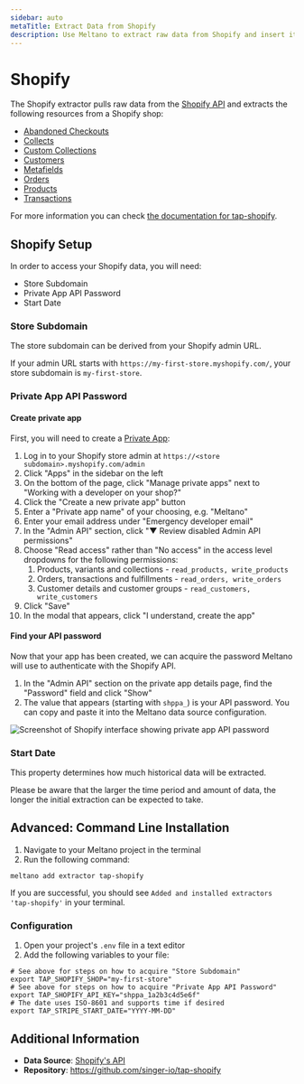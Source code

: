 ```yaml
---
sidebar: auto
metaTitle: Extract Data from Shopify
description: Use Meltano to extract raw data from Shopify and insert it into Postgres, Snowflake, and more.
---
```


# Shopify

The Shopify extractor pulls raw data from the [Shopify API](https://shopify.dev/docs/admin-api/rest/reference) and extracts the following resources from a Shopify shop:

- [Abandoned Checkouts](https://help.shopify.com/en/api/reference/orders/abandoned_checkouts)
- [Collects](https://help.shopify.com/en/api/reference/products/collect)
- [Custom Collections](https://help.shopify.com/en/api/reference/products/customcollection)
- [Customers](https://help.shopify.com/en/api/reference/customers)
- [Metafields](https://help.shopify.com/en/api/reference/metafield)
- [Orders](https://help.shopify.com/en/api/reference/orders)
- [Products](https://help.shopify.com/en/api/reference/products)
- [Transactions](https://help.shopify.com/en/api/reference/orders/transaction)

For more information you can check [the documentation for tap-shopify](https://github.com/singer-io/tap-shopify).

## Shopify Setup

In order to access your Shopify data, you will need:

- Store Subdomain
- Private App API Password
- Start Date

<h3 id="shop">Store Subdomain</h3>

The store subdomain can be derived from your Shopify admin URL.

If your admin URL starts with `https://my-first-store.myshopify.com/`, your store subdomain is `my-first-store`.

<h3 id="api-key">Private App API Password</h3>

#### Create private app

First, you will need to create a [Private App](https://help.shopify.com/en/manual/apps/private-apps):

1. Log in to your Shopify store admin at `https://<store subdomain>.myshopify.com/admin`
2. Click "Apps" in the sidebar on the left
3. On the bottom of the page, click "Manage private apps" next to "Working with a developer on your shop?"
4. Click the "Create a new private app" button
5. Enter a "Private app name" of your choosing, e.g. "Meltano"
6. Enter your email address under "Emergency developer email"
7. In the "Admin API" section, click "▼ Review disabled Admin API permissions"
8. Choose "Read access" rather than "No access" in the access level dropdowns for the following permissions:
   1. Products, variants and collections - `read_products, write_products`
   2. Orders, transactions and fulfillments - `read_orders, write_orders`
   3. Customer details and customer groups - `read_customers, write_customers`
9. Click "Save"
10. In the modal that appears, click "I understand, create the app"

#### Find your API password

Now that your app has been created, we can acquire the password Meltano will use to authenticate with the Shopify API.

1. In the "Admin API" section on the private app details page, find the "Password" field and click "Show"
2. The value that appears (starting with `shppa_`) is your API password. You can copy and paste it into the Meltano data source configuration.

![Screenshot of Shopify interface showing private app API password](/images/tap-shopify/private-app-api-password.png)

### Start Date

This property determines how much historical data will be extracted.

Please be aware that the larger the time period and amount of data, the longer the initial extraction can be expected to take.

## Advanced: Command Line Installation

1. Navigate to your Meltano project in the terminal
2. Run the following command:

```shell
meltano add extractor tap-shopify
```

If you are successful, you should see `Added and installed extractors 'tap-shopify'` in your terminal.

### Configuration

1. Open your project's `.env` file in a text editor
1. Add the following variables to your file:

```shell
# See above for steps on how to acquire "Store Subdomain"
export TAP_SHOPIFY_SHOP="my-first-store"
# See above for steps on how to acquire "Private App API Password"
export TAP_SHOPIFY_API_KEY="shppa_1a2b3c4d5e6f"
# The date uses ISO-8601 and supports time if desired
export TAP_STRIPE_START_DATE="YYYY-MM-DD"
```

## Additional Information

- **Data Source**: [Shopify's API](https://shopify.dev/docs/admin-api/rest/reference)
- **Repository**: <https://github.com/singer-io/tap-shopify>
